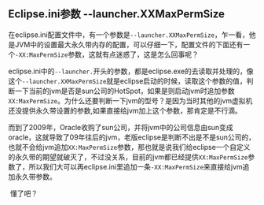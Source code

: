 ##  Eclipse.ini参数 --launcher.XXMaxPermSize

​	在eclipse.ini配置文件中，有一个参数是`--launcher.XXMaxPermSize`，乍一看，他是JVM中的设置最大永久带内存的配置，可以仔细一下，配置文件的下面还有一个`-XX:MaxPermSize`参数，这就有点迷惑了，这是怎么回事呢？

​	eclipse.ini中的`--launcher.`开头的参数，都是eclipse.exe的去读取并处理的，像这个`--launcher.XXMaxPermSize`就是eclipse启动的时候，读取这个参数的值，判断一下当前的jvm是否是sun公司的HotSpot，如果是则启动jvm时追加参数`XX:MaxPermSize`。为什么还要判断一下jvm的型号？是因为当时其他的jvm虚拟机还没提供永久带设置的参数,如果直接给jvm加上这个参数，那肯定是不行滴。

​	而到了2009年，Oracle收购了sun公司，并将jvm中的公司信息由sun变成oracle，这就导致了09年往后的jvm，老版eclipse是判断不出是不是sun公司的，也就不会给jvm追加`XX:MaxPermSize`参数，那也就是说我们给eclipse一个自定义的永久带的期望就破灭了，不过没关系，目前的jvm都已经提供`XX:MaxPermSize`参数了，所以我们大可以再eclipse.ini里追加一条`-XX:MaxPermSize`来直接给jvm追加永久带参数。

​	懂了吧？